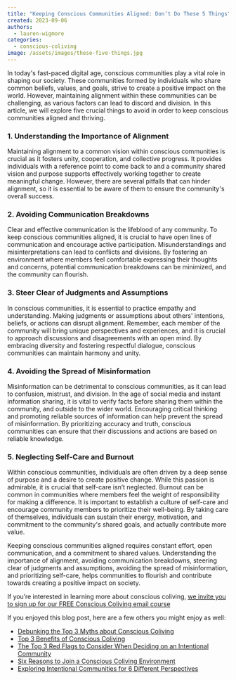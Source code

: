 ```yaml
---
title: "Keeping Conscious Communities Aligned: Don’t Do These 5 Things"
created: 2023-09-06
authors:
  - lauren-wigmore
categories:
  - conscious-coliving
image: /assets/images/these-five-things.jpg
---
```


In today's fast-paced digital age, conscious communities play a vital role in shaping our society. These communities formed by individuals who share common beliefs, values, and goals, strive to create a positive impact on the world. However, maintaining alignment within these communities can be challenging, as various factors can lead to discord and division. In this article, we will explore five crucial things to avoid in order to keep conscious communities aligned and thriving.

### 1. Understanding the Importance of Alignment

Maintaining alignment to a common vision within conscious communities is crucial as it fosters unity, cooperation, and collective progress. It provides individuals with a reference point to come back to and a community shared vision and purpose supports effectively working together to create meaningful change. However, there are several pitfalls that can hinder alignment, so it is essential to be aware of them to ensure the community's overall success.

### 2. Avoiding Communication Breakdowns

Clear and effective communication is the lifeblood of any community. To keep conscious communities aligned, it is crucial to have open lines of communication and encourage active participation. Misunderstandings and misinterpretations can lead to conflicts and divisions. By fostering an environment where members feel comfortable expressing their thoughts and concerns, potential communication breakdowns can be minimized, and the community can flourish.

### 3. Steer Clear of Judgments and Assumptions

In conscious communities, it is essential to practice empathy and understanding. Making judgments or assumptions about others' intentions, beliefs, or actions can disrupt alignment. Remember, each member of the community will bring unique perspectives and experiences, and it is crucial to approach discussions and disagreements with an open mind. By embracing diversity and fostering respectful dialogue, conscious communities can maintain harmony and unity.

### 4. Avoiding the Spread of Misinformation

Misinformation can be detrimental to conscious communities, as it can lead to confusion, mistrust, and division. In the age of social media and instant information sharing, it is vital to verify facts before sharing them within the community, and outside to the wider world. Encouraging critical thinking and promoting reliable sources of information can help prevent the spread of misinformation. By prioritizing accuracy and truth, conscious communities can ensure that their discussions and actions are based on reliable knowledge.

### 5. Neglecting Self-Care and Burnout

Within conscious communities, individuals are often driven by a deep sense of purpose and a desire to create positive change. While this passion is admirable, it is crucial that self-care isn’t neglected. Burnout can be common in communities where members feel the weight of responsibility for making a difference. It is important to establish a culture of self-care and encourage community members to prioritize their well-being. By taking care of themselves, individuals can sustain their energy, motivation, and commitment to the community's shared goals, and actually contribute more value.

  
Keeping conscious communities aligned requires constant effort, open communication, and a commitment to shared values. Understanding the importance of alignment, avoiding communication breakdowns, steering clear of judgments and assumptions, avoiding the spread of misinformation, and prioritizing self-care, helps communities to flourish and contribute towards creating a positive impact on society.

If you’re interested in learning more about conscious coliving, [we invite you to sign up for our FREE Conscious Coliving email course](https://lifeitself.org/conscious-coliving-course)

If you enjoyed this blog post, here are a few others you might enjoy as well:
- [Debunking the Top 3 Myths about Conscious Coliving](https://lifeitself.org/blog/2023/08/17/debunking-the-top-3-myths-about-conscious-coliving)
- [Top 3 Benefits of Conscious Coliving](https://lifeitself.org/blog/2023/08/07/top-3-benefits-of-conscious-coliving)
- [The Top 3 Red Flags to Consider When Deciding on an Intentional Community](https://lifeitself.org/blog/2023/08/23/the-top-3-red-flags-to-consider-when-deciding-on-an-intentional-community)
- [Six Reasons to Join a Conscious Coliving Environment](https://lifeitself.org/blog/2023/07/24/6-reasons-to-join-a-conscious-coliving-environment)
- [Exploring Intentional Communities for 6 Different Perspectives](https://lifeitself.org/blog/2023/09/exploring-intentional-communities-from-6-different-perspectives)

